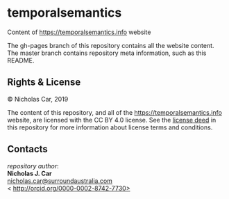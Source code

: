 # temporalsemantics
Content of https://temporalsemantics.info website

The gh-pages branch of this repository contains all the website content. The master branch contains repository meta information, such as this README.


## Rights & License
&copy; Nicholas Car, 2019

The content of this repository, and all of the https://temporalsemantics.info website, are licensed with the CC BY 4.0 license. See the [license deed](LICENSE) in this repository for more information about license terms and conditions.


## Contacts

*repository author*:  
**Nicholas J. Car**  
<nicholas.car@surroundaustralia.com>  
< http://orcid.org/0000-0002-8742-7730>  
